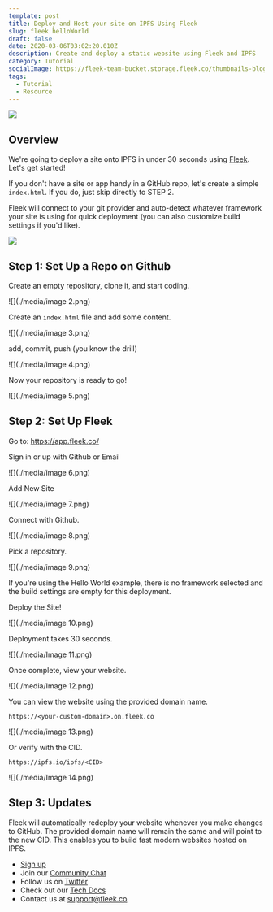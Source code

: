 ```yaml
---
template: post
title: Deploy and Host your site on IPFS Using Fleek
slug: fleek helloWorld
draft: false
date: 2020-03-06T03:02:20.010Z
description: Create and deploy a static website using Fleek and IPFS
category: Tutorial
socialImage: https://fleek-team-bucket.storage.fleek.co/thumbnails-blog/fleek-plus-ipfs.png 
tags:
  - Tutorial
  - Resource
---
```

![](https://fleek-team-bucket.storage.fleek.co/thumbnails-blog/fleek-plus-ipfs.png)

## Overview

We're going to deploy a site onto IPFS in under 30 seconds using [Fleek](http://Fleek.co/). Let's get started!

If you don't have a site or app handy in a GitHub repo, let's create a simple `index.html`. If you do, just skip directly to STEP 2. 

Fleek will connect to your git provider and auto-detect whatever framework your site is using for quick deployment (you can also customize build settings if you'd like).

![](./media/Rebrand-release/GatsbyPrefilledSettings.png)


## Step 1: Set Up a Repo on Github

Create an empty repository, clone it, and start coding.

![](./media/image 2.png)

Create an `index.html` file and add some content.

![](./media/image 3.png)

add, commit, push (you know the drill)

![](./media/image 4.png)

Now your repository is ready to go!

![](./media/image 5.png)

## Step 2: Set Up Fleek

Go to: <https://app.fleek.co/>

Sign in or up with Github or Email

![](./media/image 6.png)

Add New Site

![](./media/image 7.png)

Connect with Github.

![](./media/image 8.png)

Pick a repository.

![](./media/image 9.png)

If you're using the Hello World example, there is no framework selected and the build settings are empty for this deployment.

Deploy the Site!

![](./media/image 10.png)

Deployment takes 30 seconds.

![](./media/Image 11.png)

Once complete, view your website.

![](./media/Image 12.png)

You can view the website using the provided domain name.

`https://<your-custom-domain>.on.fleek.co`

![](./media/image 13.png)

Or verify with the CID.

`https://ipfs.io/ipfs/<CID>`

![](./media/Image 14.png)

## Step 3: Updates

Fleek will automatically redeploy your website whenever you make changes to GitHub. The provided domain name will remain the same and will point to the new CID. This enables you to build fast modern websites hosted on IPFS.

* [Sign up](https://app.fleek.co)
* Join our [Community Chat](https://join.slack.com/t/fleek-public/shared_invite/zt-bxna7y1d-PbVdut4rgHt5jM6Zjg9g9A)
* Follow us on [Twitter](https://twitter.com/FleekHQ) 
* Check out our [Tech Docs](https://docs.fleek.co/)
* Contact us at support@fleek.co 
